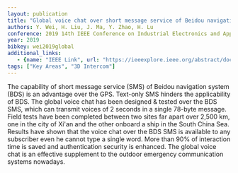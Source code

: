 ```yaml
---
layout: publication
title: "Global voice chat over short message service of Beidou navigation system"
authors: Y. Wei, H. Liu, J. Ma, Y. Zhao, H. Lu 
conference: 2019 14th IEEE Conference on Industrial Electronics and Applications (ICIEA)
year: 2019
bibkey: wei2019global
additional_links:
   - {name: "IEEE Link", url: "https://ieeexplore.ieee.org/abstract/document/8834348"}
tags: ["Key Areas", "3D Intercom"]
---
```

The capability of short message service (SMS) of Beidou navigation system (BDS) is an advantage over the GPS. Text-only SMS hinders the applicability of BDS. The global voice chat has been designed & tested over the BDS SMS, which can transmit voices of 2 seconds in a single 78-byte message. Field tests have been completed between two sites far apart over 2,500 km, one in the city of Xi'an and the other onboard a ship in the South China Sea. Results have shown that the voice chat over the BDS SMS is available to any subscriber even he cannot type a single word. More than 90% of interaction time is saved and authentication security is enhanced. The global voice chat is an effective supplement to the outdoor emergency communication systems nowadays.